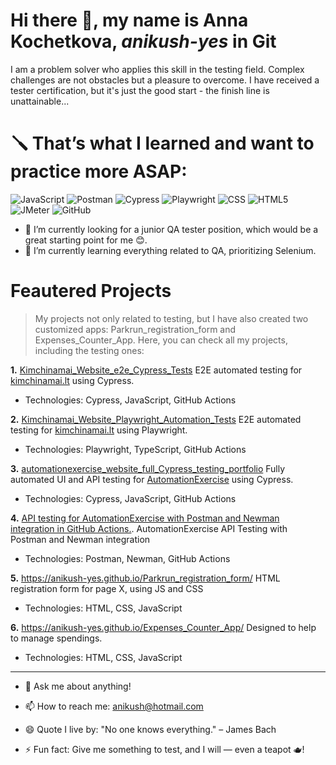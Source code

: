# Hi there 💃, my name is Anna Kochetkova, ***anikush-yes*** in Git

I am a problem solver who applies this skill in the testing field. Complex challenges are not obstacles but a pleasure to overcome. I have received a tester certification, but it's just the good start - the finish line is unattainable...

<!--
**anikush-yes/anikush-yes** is a ✨ _special_ ✨ repository because its `README.md` (this file) appears on your GitHub profile.

🔭 I’m currently looking for a junior QA tester position, which would be a great starting point for me 😊.
🌱 I’m currently learning everything related to QA, prioritizing Selenium.
🤔 I’m looking for guidance in the QA world.
💬 Ask me about anything!
📫 How to reach me: anikush@hotmail.com
😄 Quote I live by: "No one knows everything." – James Bach
⚡ Fun fact: Give me something to test, and I will— even a teapot 🫖!
-->

# 🪛 That’s what I learned and want to practice more ASAP:

![JavaScript](https://img.shields.io/badge/JavaScript-F7DF1E?logo=javascript&logoColor=black&style=for-the-badge) 
![Postman](https://img.shields.io/badge/Postman-FF6C37?logo=postman&logoColor=white&style=for-the-badge) 
![Cypress](https://img.shields.io/badge/Cypress-17202C?logo=cypress&logoColor=white&style=for-the-badge) 
![Playwright](https://img.shields.io/badge/Playwright-ffffff?logo=playwright&logoColor=black&style=for-the-badge) 
![CSS](https://img.shields.io/badge/CSS-1572B6?logo=css3&logoColor=white&style=for-the-badge) 
![HTML5](https://img.shields.io/badge/HTML5-E34F26?logo=html5&logoColor=white&style=for-the-badge) 
![JMeter](https://img.shields.io/badge/JMeter-000000?logo=apachejmeter&logoColor=white&style=for-the-badge) 
![GitHub](https://img.shields.io/badge/GitHub-181717?logo=github&logoColor=white&style=for-the-badge)

- 🔭 I’m currently looking for a junior QA tester position, which would be a great starting point for me 😊.
- 🌱 I’m currently learning everything related to QA, prioritizing Selenium.

# Feautered Projects

> My projects not only related to testing, but I have also created two customized apps: Parkrun_registration_form and Expenses_Counter_App.
Here, you can check all my projects, including the testing ones: 

**1.** [Kimchinamai_Website_e2e_Cypress_Tests](https://kimchinamai.lt)
E2E automated testing for [kimchinamai.lt](https://kimchinamai.lt) using Cypress.
* Technologies: Cypress, JavaScript, GitHub Actions

**2.** [Kimchinamai_Website_Playwright_Automation_Tests](https://anikush-yes.github.io/Kimchinamai_Website_Playwright_Automation_Tests/)
E2E automated testing for [kimchinamai.lt](https://kimchinamai.lt) using Playwright.
* Technologies: Playwright, TypeScript, GitHub Actions

**3.** [automationexercise_website_full_Cypress_testing_portfolio](https://github.com/anikush-yes/automationexercise_website_full_Cypress_testing_portfolio)
Fully automated UI and API testing for [AutomationExercise](https://automationexercise.com/) using Cypress.
* Technologies: Cypress, JavaScript, GitHub Actions

**4.** [API testing for AutomationExercise with Postman and Newman integration in GitHub Actions.](https://anikush-yes.github.io/AutomationExercise_API_Testing/).
AutomationExercise API Testing with Postman and Newman integration
* Technologies: Postman, Newman, GitHub Actions

**5.** https://anikush-yes.github.io/Parkrun_registration_form/
HTML registration form for page X, using JS and CSS
* Technologies: HTML, CSS, JavaScript

**6.** https://anikush-yes.github.io/Expenses_Counter_App/
Designed to help to manage spendings.
*  Technologies: HTML, CSS, JavaScript

________________________________________________________

- 💬 Ask me about anything!
- 📫 How to reach me: anikush@hotmail.com

- 😄 Quote I live by: "No one knows everything." – James Bach
- ⚡ Fun fact: Give me something to test, and I will — even a teapot 🫖!








